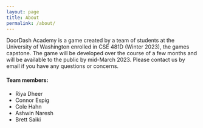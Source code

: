 ```yaml
---
layout: page
title: About
permalink: /about/
---
```


DoorDash Academy is a game created by a team of students
  at the University of Washington enrolled in CSE 481D (Winter 2023),
  the games capstone.
The game will be developed over the course of a few months
  and will be available to the public by mid-March 2023.
Please contact us by email if you have any questions or concerns.

#### Team members:
 * Riya Dheer
 * Connor Espig
 * Cole Hahn
 * Ashwin Naresh
 * Brett Saiki
